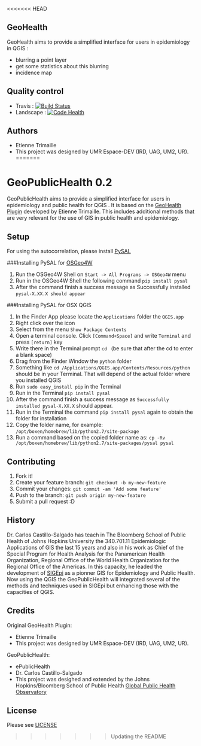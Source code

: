 <<<<<<< HEAD
## GeoHealth

GeoHealth aims to provide a simplified interface for users in epidemiology in QGIS : 
 * blurring a point layer
 * get some statistics about this blurring
 * incidence map

## Quality control
 * Travis : [![Build Status](https://api.travis-ci.org/Gustry/GeoHealth.svg)](https://travis-ci.org/Gustry/GeoHealth)
 * Landscape : [![Code Health](https://landscape.io/github/Gustry/GeoHealth/master/landscape.svg?style=flat)](https://landscape.io/github/Gustry/GeoHealth/master)

## Authors
  * Etienne Trimaille
  * This project was designed by UMR Espace-DEV (IRD, UAG, UM2, UR).
=======
# GeoPublicHealth 0.2

GeoPublicHealth aims to provide a simplified interface for users in epidemiology and public health for QGIS . It is based on the [GeoHealth Plugin](https://github.com/Gustry/GeoHealth) developed by Etienne Trimaille. This includes additional methods that are very relevant for the use of GIS in public health and epidemiology.

## Setup

For using the autocorrelation, please install [PySAL](https://pysal.readthedocs.io/ )

###Installing PySAL for [OSGeo4W](http://trac.osgeo.org/osgeo4w/)

  1. Run the OSGeo4W Shell on `Start -> All Programs -> OSGeo4W` menu
  2. Run in the OSGeo4W Shell  the following command  `pip install pysal`
  3. After the command finish a success message as Successfully installed `pysal-X.XX.X should appear`

###Installing PySAL for OSX QGIS
  1. In the Finder App please locate the `Applications` folder the `QGIS.app`
  1. Right click over the icon
  1. Select from the menu `Show Package Contents`
  1. Open a terminal console. Click `[Command+Space]` and write `Terminal` and press `[return]` key
  1. Write there in the Terminal prompt `cd ` (be sure that after the cd to enter a blank space)
  1. Drag from the Finder Window the `python` folder
  1. Something like `cd /Applications/QGIS.app/Contents/Resources/python` should be in your Terminal. That will depend of the actual folder where you installed QGIS
  1. Run `sudo easy_install pip` in the Terminal
  1. Run in the Terminal `pip install pysal`
  1. After the command finish a success message as `Successfully installed pysal-X.XX.X` should appear.
  1. Run in the Terminal the command  `pip install pysal` again to obtain the folder for installation
  1. Copy the folder name, for example: `/opt/boxen/homebrew/lib/python2.7/site-package`
  1. Run a command based on the copied folder name as: `cp -Rv /opt/boxen/homebrew/lib/python2.7/site-packages/pysal pysal`


## Contributing

  1. Fork it!
  2. Create your feature branch: `git checkout -b my-new-feature`
  3. Commit your changes: `git commit -am 'Add some feature'`
  4. Push to the branch: `git push origin my-new-feature`
  5. Submit a pull request :D

## History
Dr. Carlos Castillo-Salgado has teach in The Bloomberg School of Public Health of Johns Hopkins University the 340.701.11 Epidemiologic Applications of GIS the last 15 years and also in his work as Chief of the Special Program for Health Analysis for the Panamerican Health Organization, Regional Office of the World Health Organization for the Regional Office of the Americas. In this capacity, he leaded the development of [SIGEpi](http://ais.paho.org/sigepi/index.asp?xml=sigepi/index.htm&lang=en) as a pionner GIS for Epidemiology and Public Health. Now using the QGIS the GeoPublicHealth will integrated several of the methods and techniques used in SIGEpi but enhancing those with the capacities of QGIS.
  
## Credits

Original GeoHealth Plugin:
   * Etienne Trimaille
   * This project was designed by UMR Espace-DEV (IRD, UAG, UM2, UR).

GeoPublicHealth:
  * ePublicHealth
  * Dr. Carlos Castillo-Salgado
  * This project was desighed and extended by the Johns Hopkins/Bloomberg School of Public Health [Global Public Health Observatory](http://gpho.info/)

## License
Please see [LICENSE](LICENSE)

>>>>>>> Updating the README
